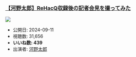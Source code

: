 ### [【河野太郎】ReHacQ収録後の記者会見を撮ってみた](https://www.youtube.com/watch?v=HBjHT8cotKw)
[![](https://img.youtube.com/vi/HBjHT8cotKw/hqdefault.jpg)](https://www.youtube.com/watch?v=HBjHT8cotKw)
-   公開日: 2024-09-11
-   視聴数: 31,656
-   **いいね数: 439**
-   出演者: [河野太郎](/rehacq_fan/people/河野太郎 "wikilink")
